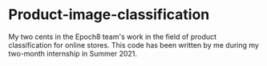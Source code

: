 # Product-image-classification
My two cents in the Epoch8 team's work in the field of product classification for online stores. This code has been written by me during my two-month internship in Summer 2021.
